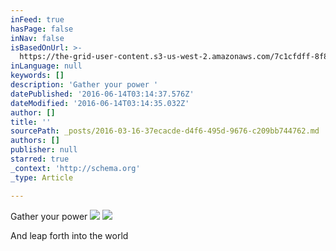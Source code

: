 ```yaml
---
inFeed: true
hasPage: false
inNav: false
isBasedOnUrl: >-
  https://the-grid-user-content.s3-us-west-2.amazonaws.com/7c1cfdff-8f8c-446a-9330-d0865859439b.png
inLanguage: null
keywords: []
description: 'Gather your power '
datePublished: '2016-06-14T03:14:37.576Z'
dateModified: '2016-06-14T03:14:35.032Z'
author: []
title: ''
sourcePath: _posts/2016-03-16-37ecacde-d4f6-495d-9676-c209bb744762.md
authors: []
publisher: null
starred: true
_context: 'http://schema.org'
_type: Article

---
```

Gather your power ![](https://the-grid-user-content.s3-us-west-2.amazonaws.com/7c1cfdff-8f8c-446a-9330-d0865859439b.png)
![](https://the-grid-user-content.s3-us-west-2.amazonaws.com/afc059ce-3b36-47cb-9800-a0a5e81a1e58.png)

And leap forth into the world
